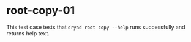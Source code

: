 
# root-copy-01

This test case tests that `dryad root copy --help` runs successfully and returns help text.